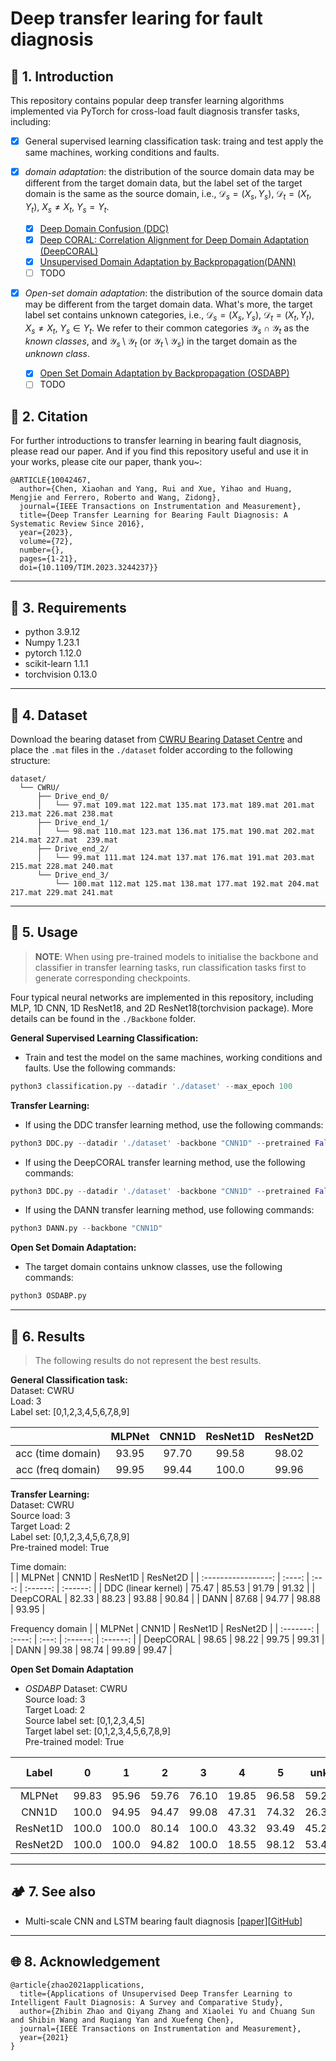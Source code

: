 # Deep transfer learing for fault diagnosis

## :book: 1. Introduction
This repository contains popular deep transfer learning algorithms implemented via PyTorch for cross-load fault diagnosis transfer tasks, including:  

- [x] General supervised learning classification task: traing and test apply the same machines, working conditions and faults.

- [x] *domain adaptation*: the distribution of the source domain data may be different from the target domain data, but the label set of the target domain is the same as the source domain, i.e., $\mathcal{D} _{s}=(X_s,Y_s)$, $\mathcal{D} _{t}=(X_t,Y_t)$, $X_s \ne X_t$, $Y_s = Y_t$.
  - [x] [Deep Domain Confusion (DDC)](https://arxiv.org/pdf/1412.3474.pdf)
  - [x] [Deep CORAL: Correlation Alignment for Deep Domain Adaptation (DeepCORAL)](https://arxiv.org/abs/1607.01719)
  - [x] [Unsupervised Domain Adaptation by Backpropagation(DANN)](http://proceedings.mlr.press/v37/ganin15.pdf)
  - [ ] TODO

- [x] *Open-set domain adaptation*: the distribution of the source domain data may be different from the target domain data. What's more, the target label set contains unknown categories, i.e., $\mathcal{D} _{s}=(X_s,Y_s)$, $\mathcal{D} _{t}=(X_t,Y_t)$, $X_s \ne X_t$, $Y_s \in Y_t$. We refer to their common categories $\mathcal{Y}_s\cap \mathcal{Y}_t$ as the *known classes*, and $\mathcal{Y}_s\setminus \mathcal{Y}_t$ (or $\mathcal{Y}_t\setminus \mathcal{Y}_s$) in the target domain as the *unknown class*.
  - [x] [Open Set Domain Adaptation by Backpropagation (OSDABP)](http://openaccess.thecvf.com/content_ECCV_2018/papers/Kuniaki_Saito_Adversarial_Open_Set_ECCV_2018_paper.pdf)
  - [ ] TODO

## :balloon: 2. Citation

For further introductions to transfer learning in bearing fault diagnosis, please read our paper. And if you find this repository useful and use it in your works, please cite our paper, thank you~:
```
@ARTICLE{10042467,
  author={Chen, Xiaohan and Yang, Rui and Xue, Yihao and Huang, Mengjie and Ferrero, Roberto and Wang, Zidong},
  journal={IEEE Transactions on Instrumentation and Measurement}, 
  title={Deep Transfer Learning for Bearing Fault Diagnosis: A Systematic Review Since 2016}, 
  year={2023},
  volume={72},
  number={},
  pages={1-21},
  doi={10.1109/TIM.2023.3244237}}
```

---
## :wrench: 3. Requirements
- python 3.9.12
- Numpy 1.23.1
- pytorch 1.12.0
- scikit-learn 1.1.1
- torchvision 0.13.0

---
## :handbag: 4. Dataset
Download the bearing dataset from [CWRU Bearing Dataset Centre](https://engineering.case.edu/bearingdatacenter/48k-drive-end-bearing-fault-data) and place the `.mat` files in the `./dataset` folder according to the following structure:
```
dataset/
  └── CWRU/
      ├── Drive_end_0/
      │   └── 97.mat 109.mat 122.mat 135.mat 173.mat 189.mat 201.mat 213.mat 226.mat 238.mat
      ├── Drive_end_1/
      │   └── 98.mat 110.mat 123.mat 136.mat 175.mat 190.mat 202.mat 214.mat 227.mat  239.mat
      ├── Drive_end_2/
      │   └── 99.mat 111.mat 124.mat 137.mat 176.mat 191.mat 203.mat 215.mat 228.mat 240.mat
      └── Drive_end_3/
          └── 100.mat 112.mat 125.mat 138.mat 177.mat 192.mat 204.mat 217.mat 229.mat 241.mat
```

---
## :pencil: 5. Usage
> **NOTE**: When using pre-trained models to initialise the backbone and classifier in transfer learning tasks, run classification tasks first to generate corresponding checkpoints.

Four typical neural networks are implemented in this repository, including MLP, 1D CNN, 1D ResNet18, and 2D ResNet18(torchvision package). More details can be found in the `./Backbone` folder.

**General Supervised Learning Classification:**
- Train and test the model on the same machines, working conditions and faults. Use the following commands:
```python
python3 classification.py --datadir './dataset' --max_epoch 100
```

**Transfer Learning:**
- If using the DDC transfer learning method, use the following commands:
```python
python3 DDC.py --datadir './dataset' -backbone "CNN1D" --pretrained False --kernel 'Linear'
```
- If using the DeepCORAL transfer learning method, use the following commands:
```python
python3 DDC.py --datadir './dataset' -backbone "CNN1D" --pretrained False --kernel 'CORAL'
```
- If using the DANN transfer learning method, use following commands:
```python
python3 DANN.py --backbone "CNN1D"
```
**Open Set Domain Adaptation:**
- The target domain contains unknow classes, use the following commands:
```python
python3 OSDABP.py
```
---
## :flashlight: 6. Results
> The following results do not represent the best results.

**General Classification task:**  
Dataset: CWRU  
Load: 3  
Label set: [0,1,2,3,4,5,6,7,8,9]  

|                   | MLPNet | CNN1D | ResNet1D | ResNet2D |
| :---------------: | :----: | :---: | :------: | :------: |
| acc (time domain) | 93.95  | 97.70 |  99.58   |  98.02   |
| acc (freq domain) | 99.95  | 99.44 |  100.0   |  99.96   |

**Transfer Learning:**  
Dataset: CWRU  
Source load: 3  
Target Load: 2  
Label set: [0,1,2,3,4,5,6,7,8,9]  
Pre-trained model: True  

Time domain:  
|                     | MLPNet | CNN1D | ResNet1D | ResNet2D |
| :-----------------: | :----: | :---: | :------: | :------: |
| DDC (linear kernel) | 75.47  | 85.53 |  91.79   |  91.32   |
|      DeepCORAL      | 82.33  | 88.23 |  93.88   |  90.84   |
|        DANN         | 87.68  | 94.77 |  98.88   |  93.95   |

Frequency domain
|           | MLPNet | CNN1D | ResNet1D | ResNet2D |
| :-------: | :----: | :---: | :------: | :------: |
| DeepCORAL | 98.65  | 98.22 |  99.75   |  99.31   |
|   DANN    | 99.38  | 98.74 |  99.89   |  99.47   |

**Open Set Domain Adaptation**  
- *OSDABP*
Dataset: CWRU  
Source load: 3  
Target Load: 2  
Source label set: [0,1,2,3,4,5]  
Target label set: [0,1,2,3,4,5,6,7,8,9]  
Pre-trained model: True  

|  Label   |   0   |   1   |   2   |   3   |   4   |   5   |  unk  | All   | Only known |
| :------: | :---: | :---: | :---: | :---: | :---: | :---: | :---: | ----- | ---------- |
|  MLPNet  | 99.83 | 95.96 | 59.76 | 76.10 | 19.85 | 96.58 | 59.21 | 70.21 | 75.99      |
|  CNN1D   | 100.0 | 94.95 | 94.47 | 99.08 | 47.31 | 74.32 | 26.36 | 61.75 | 85.35      |
| ResNet1D | 100.0 | 100.0 | 80.14 | 100.0 | 43.32 | 93.49 | 45.22 | 70.04 | 86.58      |
| ResNet2D | 100.0 | 100.0 | 94.82 | 100.0 | 18.55 | 98.12 | 53.42 | 72.95 | 85.96      |


---
## :camping: 7. See also
- Multi-scale CNN and LSTM bearing fault diagnosis [[paper](https://link.springer.com/article/10.1007/s10845-020-01600-2)][[GitHub](https://github.com/Xiaohan-Chen/baer_fault_diagnosis)]

---
## :globe_with_meridians: 8. Acknowledgement

```
@article{zhao2021applications,
  title={Applications of Unsupervised Deep Transfer Learning to Intelligent Fault Diagnosis: A Survey and Comparative Study},
  author={Zhibin Zhao and Qiyang Zhang and Xiaolei Yu and Chuang Sun and Shibin Wang and Ruqiang Yan and Xuefeng Chen},
  journal={IEEE Transactions on Instrumentation and Measurement},
  year={2021}
}
```